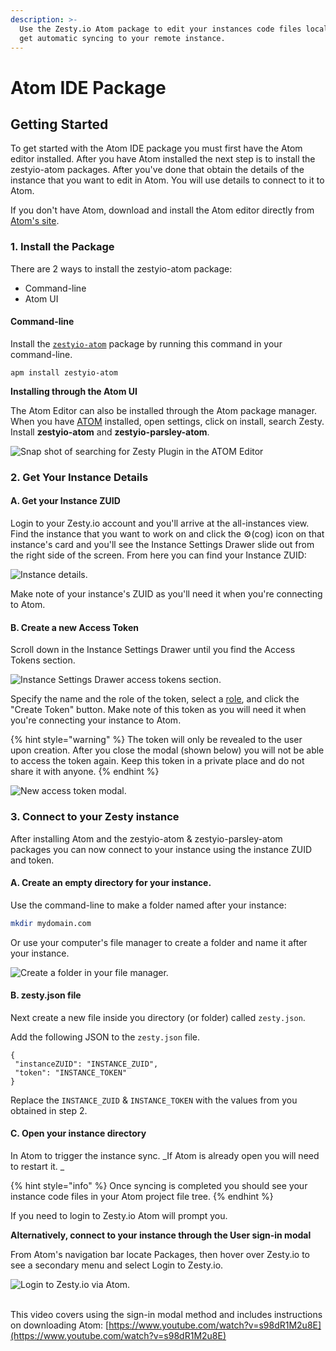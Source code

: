 ```yaml
---
description: >-
  Use the Zesty.io Atom package to edit your instances code files locally and
  get automatic syncing to your remote instance.
---
```


# Atom IDE Package

## Getting Started

To get started with the Atom IDE package you must first have the Atom editor installed. After you have Atom installed the next step is to install the zestyio-atom packages. After you've done that obtain the details of the instance that you want to edit in Atom. You will use details to connect to it to Atom.

If you don't have Atom, download and install the Atom editor directly from [Atom's site](https://atom.io).

### 1. Install the Package

There are 2 ways to install the zestyio-atom package:&#x20;

* Command-line
* Atom UI

#### Command-line

Install the [`zestyio-atom`](https://atom.io/packages/zestyio-atom) package by running this command in your command-line.

```
apm install zestyio-atom
```

**Installing through the Atom UI**

The Atom Editor can also be installed through the Atom package manager. When you have [ATOM](https://atom.io) installed, open settings, click on install, search Zesty. Install **zestyio-atom** and **zestyio-parsley-atom**.

![Snap shot of searching for Zesty Plugin in the ATOM Editor](<../.gitbook/assets/image (3).png>)

### 2. Get Your Instance Details

#### A. Get your Instance ZUID

Login to your Zesty.io account and you'll arrive at the all-instances view. Find the instance that you want to work on and click the ⚙️(cog) icon on that instance's card and you'll see the Instance Settings Drawer slide out from the right side of the screen.  From here you can find your Instance ZUID:

![Instance details.](<../.gitbook/assets/instance-details (1).png>)

Make note of your instance's ZUID as you'll need it when you're connecting to Atom.

#### B. Create a new Access Token

Scroll down in the Instance Settings Drawer until you find the Access Tokens section.

![Instance Settings Drawer access tokens section.](../.gitbook/assets/access-tokens-ui.png)

Specify the name and the role of the token, select a [role](https://zesty.org/getting-started/roles-and-permissions),  and click the "Create Token" button. Make note of this token as you will need it when you're connecting your instance to Atom.&#x20;

{% hint style="warning" %}
The token will only be revealed to the user upon creation. After you close the modal (shown below) you will not be able to access the token again. Keep this token in a private place and do not share it with anyone.
{% endhint %}

![New access token modal.](<../.gitbook/assets/new-access-token (1).png>)

### 3. Connect to your Zesty instance

After installing Atom and the zestyio-atom & zestyio-parsley-atom packages you can now connect to your instance using the instance ZUID and token.

#### A. Create an empty directory for your instance.

Use the command-line to make a folder named after your instance:&#x20;

```bash
mkdir mydomain.com
```

Or use your computer's file manager to create a folder and name it after your instance.&#x20;

![Create a folder in your file manager.](../.gitbook/assets/atom-file-manager.png)

#### B. zesty.json file

Next create a new file inside you directory (or folder) called `zesty.json`.&#x20;

Add the following JSON to the `zesty.json` file.

```
{
 "instanceZUID": "INSTANCE_ZUID",
 "token": "INSTANCE_TOKEN"
}
```

Replace the `INSTANCE_ZUID` & `INSTANCE_TOKEN` with the values from you obtained in step 2.

#### C. Open your instance directory

In Atom to trigger the instance sync. _If Atom is already open you will need to restart it. _

{% hint style="info" %}
Once syncing is completed you should see your instance code files in your Atom project file tree.
{% endhint %}

If you need to login to Zesty.io Atom will prompt you.

**Alternatively, connect to your instance through the User sign-in modal**

From Atom's navigation bar locate Packages, then hover over Zesty.io to see a secondary menu and select Login to Zesty.io.&#x20;

![Login to Zesty.io via Atom.](../.gitbook/assets/atom-login-to-zesty.png)

&#x20;\
This video covers using the sign-in modal method and includes instructions on downloading Atom: [https://www.youtube.com/watch?v=s98dR1M2u8E](https://www.youtube.com/watch?v=s98dR1M2u8E)
